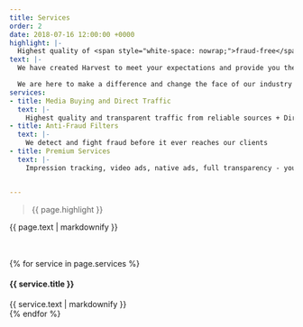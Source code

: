 ```yaml
---
title: Services
order: 2
date: 2018-07-16 12:00:00 +0000
highlight: |-
  Highest quality of <span style="white-space: nowrap;">fraud-free</span> user acquisition made simple
text: |-
  We have created Harvest to meet your expectations and provide you the highest quality service when it comes to mobile user acquisition. 

  We are here to make a difference and change the face of our industry - we do not compromise when it comes to quality.
services:
- title: Media Buying and Direct Traffic
  text: |-
    Highest quality and transparent traffic from reliable sources + Directly integrated in-app sources
- title: Anti-Fraud Filters
  text: |-
    We detect and fight fraud before it ever reaches our clients
- title: Premium Services
  text: |-
    Impression tracking, video ads, native ads, full transparency - you name it, we do it for you


---
```


<div class="row">
  <div class="col-xs-12 col-sm-6">
    <blockquote><p>{{ page.highlight }}</p></blockquote>
  </div>
  <div class="col-xs-12 col-sm-6">
    {{ page.text | markdownify }}
  </div>
</div>

<div class="row u-menu-paddding" style="margin-top: 3rem;">

{% for service in page.services %}
<div class="col-xs-12 col-sm-4">
  <div class="item">
    <h4>{{ service.title }}</h4>
    {{ service.text | markdownify }}
  </div>
</div>
{% endfor %}

</div>